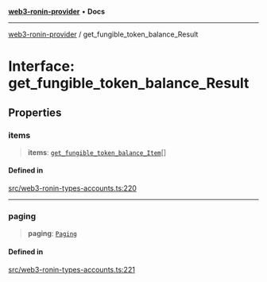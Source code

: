 [**web3-ronin-provider**](../README.md) • **Docs**

***

[web3-ronin-provider](../globals.md) / get\_fungible\_token\_balance\_Result

# Interface: get\_fungible\_token\_balance\_Result

## Properties

### items

> **items**: [`get_fungible_token_balance_Item`](get_fungible_token_balance_Item.md)[]

#### Defined in

[src/web3-ronin-types-accounts.ts:220](https://github.com/chuacw/web3-ronin-provider/blob/ce08d460e2589edd5c5b854bf0bd2f7be4e0431f/src/web3-ronin-types-accounts.ts#L220)

***

### paging

> **paging**: [`Paging`](Paging.md)

#### Defined in

[src/web3-ronin-types-accounts.ts:221](https://github.com/chuacw/web3-ronin-provider/blob/ce08d460e2589edd5c5b854bf0bd2f7be4e0431f/src/web3-ronin-types-accounts.ts#L221)
